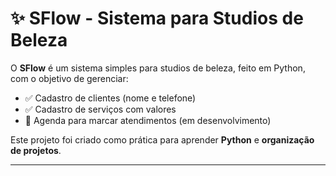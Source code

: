 # ✨ SFlow - Sistema para Studios de Beleza

O **SFlow** é um sistema simples para studios de beleza, feito em Python, com o objetivo de gerenciar:
- ✅ Cadastro de clientes (nome e telefone)
- ✅ Cadastro de serviços com valores
- 📆 Agenda para marcar atendimentos (em desenvolvimento)

Este projeto foi criado como prática para aprender **Python** e **organização de projetos**.

---
